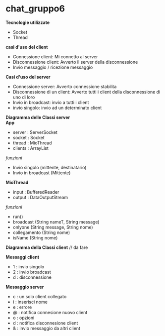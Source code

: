 # chat_gruppo6

**Tecnologie utilizzate**
  - Socket
  - Thread


**casi d'uso del client**
 - Connessione client: Mi connetto al server
 - Disconnessione client: Avverto il server della disconnessione
 - Invio messaggio / ricezione messaggio

**Casi d'uso del server**
  - Connessione server: Avverto connessione stabilita
  - Disconnessione di un client: Avverto tutti i client della disconnessione di uno di loro
  - Invio in broadcast: invio a tutti i client
  - invio singolo: invio ad un determinato client


**Diagramma delle Classi server**
<br>
**App**
  - server : ServerSocket  
  - socket : Socket 
  - thread : MioThread
  - clients :   ArrayList

*funzioni*
  - Invio singolo (mittente, destinatario)
  - Invio in broadcast (Mittente)

**MioThread**
  - input : BufferedReader
  - output : DataOutputStream
    
*funzioni*
  - run()
  - broadcast (String nameT, String message)
  - onlyone (String message, String nome)
  - collegamento (String nome)
  - isName (String nome)


**Diagramma della Classi client**
// da fare



**Messaggi client** 
  - 1 : invio singolo
  - 2 : invio broadcast
  - d : disconnessione

**Messaggio server**
  - c : un solo client collegato
  - i : inserisci nome
  - e : errore   
  - @ : notifica connesione nuovo client
  - o : opzioni
  - d : notifica disconnesione client 
  - & : invio messaggio da altri client
  